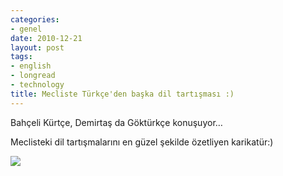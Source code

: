 ```yaml
---
categories:
- genel
date: 2010-12-21
layout: post
tags:
- english
- longread
- technology
title: Mecliste Türkçe'den başka dil tartışması :)
---
```


Bahçeli Kürtçe, Demirtaş da Göktürkçe konuşuyor…

Meclisteki dil tartışmalarını en güzel şekilde özetliyen karikatür:)

[![](/images/p1.jpg)](http://tazeportakal.appspot.com/?id=dil_tartismasi)
